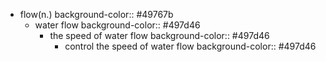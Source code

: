 - flow(n.)
  background-color:: #49767b
	- water flow
	  background-color:: #497d46
		- the speed of water flow
		  background-color:: #497d46
			- control the speed of water flow
			  background-color:: #497d46